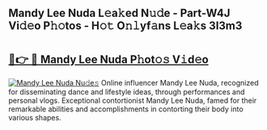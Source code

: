 ## Mandy Lee Nuda L𝚎a𝚔ed N𝚞𝚍e - Part-W4J Vi𝚍𝚎o P𝚑𝚘tos - H𝚘𝚝 O𝚗𝚕yf𝚊ns L𝚎a𝚔s 3I3m3

# <h2><a href="http://kf3c0fd.oniu.top/?m=Mandy+Lee+Nuda">🔗👉 🔴 Mandy Lee Nuda P𝚑ot𝚘𝚜 V𝚒d𝚎o</a></h2>

[![Mandy Lee Nuda Nu𝚍e𝚜](https://i.imgur.com/0qMVB7G.gif)](http://kf3c0fd.oniu.top/?m=Mandy+Lee+Nuda)
Online influencer Mandy Lee Nuda, recognized for disseminating dance and lifestyle ideas, through performances and personal vlogs. Exceptional contortionist Mandy Lee Nuda, famed for their remarkable abilities and accomplishments in contorting their body into various shapes.  
